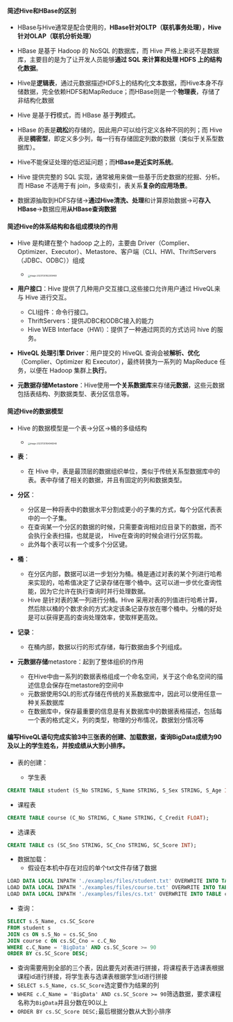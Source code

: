 #### 简述Hive和HBase的区别

- HBase与Hive通常是配合使用的，**HBase针对OLTP（联机事务处理），Hive针对OLAP（联机分析处理）**
- HBase 是基于 Hadoop 的 NoSQL 的数据库，而 Hive 严格上来说不是数据库，主要目的是为了让开发人员能够**通过 SQL 来计算和处理 HDFS 上的结构化数据**。
- Hive是**逻辑表**，通过元数据描述HDFS上的结构化文本数据，而Hive本身不存储数据，完全依赖HDFS和MapReduce；而HBase则是一个**物理表**，存储了非结构化数据
- Hive 是基于**行**模式，而 HBase 基于**列**模式。
- HBase 的表是**疏松**的存储的，因此用户可以给行定义各种不同的列；而 Hive 表是**稠密型**，即定义多少列，每一行有存储固定列数的数据（类似于关系型数据库）。
- Hive不能保证处理的低迟延问题；而**HBase是近实时系统**。
- Hive 提供完整的 SQL 实现，通常被用来做一些基于历史数据的挖掘、分析。而 HBase 不适用于有 join，多级索引，表关系**复杂的应用场景**。

- 数据源抽取到HDFS存储->**通过Hive清洗、处理**和计算原始数据->可**存入HBase**->数据应用**从HBase查询数据**

#### 简述Hive的体系结构和各组成模块的作用

- Hive 是构建在整个 hadoop 之上的，主要由 Driver（Complier、 Optimizer、Executor）、Metastore、客户端（CLI、HWI、ThriftServers（JDBC、ODBC））组成
  - <img src="https://thdlrt.oss-cn-beijing.aliyuncs.com/image-20231130162309489.png" alt="image-20231130162309489" style="zoom:33%;" />

- **用户接口**：Hive 提供了几种用户交互接口,这些接口允许用户通过 HiveQL来与 Hive 进行交互。
  - CLI组件：命令行接口。
  - ThriftServers：提供JDBC和ODBC接入的能力
  - Hive WEB Interface（HWI）：提供了一种通过网页的方式访问 hive 的服务。

- **HiveQL 处理引擎 Driver**：用户提交的 HiveQL 查询会被**解析、优化**（Complier、Optimizer 和 Executor），最终转换为一系列的 MapReduce 任务，以便在 Hadoop 集群上**执行**。

- **元数据存储Metastore**：Hive使用**一个关系数据库**来存储**元数据**，这些元数据包括表结构、列数据类型、表分区信息等。

#### 简述Hive的数据模型

- Hive 的数据模型是一个表->分区->桶的多级结构
	- <img src="https://thdlrt.oss-cn-beijing.aliyuncs.com/image-20231130164946948.png" alt="image-20231130164946948" style="zoom:33%;" />

- **表**：
  - 在 Hive 中，表是最顶层的数据组织单位，类似于传统关系型数据库中的表。表中存储了相关的数据，并且有固定的列和数据类型。

- **分区**：
  - 分区是一种将表中的数据水平分割成更小的子集的方式，每个分区代表表中的一个子集。
  - 在查询某一个分区的数据的时候，只需要查询相对应目录下的数据，而不会执行全表扫描，也就是说， Hive在查询的时候会进行分区剪裁。
  - 此外每个表可以有一个或多个分区键。

- **桶**：
  - 在分区内部，数据可以进一步划分为桶。桶是通过对表的某个列进行哈希来实现的，哈希值决定了记录存储在哪个桶中。这可以进一步优化查询性能，因为它允许在执行查询时并行处理数据。
  - Hive 是针对表的某一列进行分桶。Hive 采用对表的列值进行哈希计算，然后除以桶的个数求余的方式决定该条记录存放在哪个桶中。分桶的好处是可以获得更高的查询处理效率，使取样更高效。

- **记录**：
  - 在桶内部，数据以行的形式存储，每行数据由多个列组成。

- **元数据存储**metastore：起到了整体组织的作用
  - 在Hive中由一系列的数据表格组成一个命名空间，关于这个命名空间的描述信息会保存在metastore的空间中
  - 元数据使用SQL的形式存储在传统的关系数据库中，因此可以使用任意一种关系数据库
  - 在数据库中，保存最重要的信息是有关数据库中的数据表格描述，包括每一个表的格式定义，列的类型，物理的分布情况，数据划分情况等

#### 编写HiveQL语句完成实验3中三张表的创建、加载数据，查询BigData成绩为90及以上的学生姓名，并按成绩从大到小排序。

- 表的创建：

  - 学生表
```sql
CREATE TABLE student (S_No STRING, S_Name STRING, S_Sex STRING, S_Age INT);
```

- 课程表
```sql
CREATE TABLE course (C_No STRING, C_Name STRING, C_Credit FLOAT);
```

- 选课表
```sql
CREATE TABLE cs (SC_Sno STRING, SC_Cno STRING, SC_Score INT);
```

- 数据加载：
  - 假设在本机中存在对应的单个txt文件存储了数据
```sql
LOAD DATA LOCAL INPATH './examples/files/student.txt' OVERWRITE INTO TABLE student;
LOAD DATA LOCAL INPATH './examples/files/course.txt' OVERWRITE INTO TABLE course;
LOAD DATA LOCAL INPATH './examples/files/cs.txt' OVERWRITE INTO TABLE cs;
```

- 查询：
```sql
SELECT s.S_Name, cs.SC_Score
FROM student s
JOIN cs ON s.S_No = cs.SC_Sno
JOIN course c ON cs.SC_Cno = c.C_No
WHERE c.C_Name = 'BigData' AND cs.SC_Score >= 90
ORDER BY cs.SC_Score DESC;
```
- 查询需要用到全部的三个表，因此要先对表进行拼接，将课程表于选课表根据课程id进行拼接，将学生表与选课表根据学生id进行拼接
- `SELECT s.S_Name, cs.SC_Score`选定要作为结果的列
- `WHERE c.C_Name = 'BigData' AND cs.SC_Score >= 90`筛选数据，要求课程名称为`BigData`并且分数在90以上
- `ORDER BY cs.SC_Score DESC;`最后根据分数从大到小排序